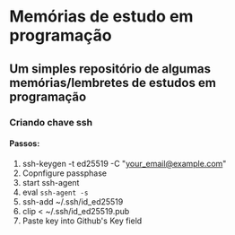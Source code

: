 # Memórias de estudo em programação

## Um simples repositório de algumas memórias/lembretes de estudos em programação

### Criando chave ssh

#### Passos:

1. ssh-keygen -t ed25519 -C "your_email@example.com"
2. Copnfigure passphase
3. start ssh-agent
4. eval `ssh-agent -s`
5. ssh-add ~/.ssh/id_ed25519
6. clip < ~/.ssh/id_ed25519.pub
7. Paste key into Github's Key field

